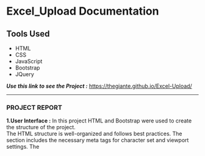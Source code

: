 # Excel_Upload Documentation
## Tools Used
* HTML
* CSS
* JavaScript
* Bootstrap
* JQuery

***Use this link to see the Project :*** https://thegiante.github.io/Excel-Upload/

<hr/>

### PROJECT REPORT

**1.User Interface :**
    In this project HTML and Bootstrap were used to create the structure of the project.    
    The HTML structure is well-organized and follows best practices.
    The <head> section includes the necessary meta tags for character set and viewport settings.
    The <title> tag provides a descriptive title for the page.
    External stylesheets (Bootstrap and a custom styles.css) are linked in the <head> section.
    Page Content:
    The main content is wrapped in a bootstrap class(container-fluid), which ensures 
    responsiveness across different screen sizes.
    Inside the container, there’s a div with an id(content) that holds the actual content.
    The <h2> tag displays the heading “Upload your files below excel/csv.”
    A horizontal line (<hr>) separates the heading from the file upload section.
    File Upload Section:
    The file upload section consists of an <input type="file"> element.
    The id(file_upload) attribute assigns an identifier to the input field.
    The class(form-control-file) ensures consistent styling with Bootstrap.
    The accept(.csv,.xlsx,.xls) attribute restricts file selection to CSV, Excel (.xlsx), and Excel 97-2003 (.xls) formats.
    A button with the label “Upload” is provided. When clicked, it presumably triggers the changer() function which is defined in the JavaScript file.
    Data Viewer Container:
    Below the file upload section, there’s a div with an id(dataviewer) ntended to display 
    the uploaded data (parsed from the file) and a bootstrap class(table-responsive) was used 
    to make the table table respond to the size of the device screen. 
    JavaScript Dependencies:
    The provided JavaScript dependencies are essential for functionality:
    * jQuery 
    * Bootstrap 
    * PapaParse - for CSV parsing
    * xlsx - for Excel file handling
    Custom Script:
    The custom script likely contains additional logic for handling file uploads, parsing data,
    and displaying it in the data viewer.

**2.File Processing :**    
    In the HTML code, an input element with the type set to "file" and an id assigned to it. 
    This allows users to select a file from their local file system.
    JavaScript Function changer():
    This function is triggered when a file is selected using the file input element. It starts 
    by getting the file input element by it's id.
    Reading the File: 
    If a file is selected, a FileReader object is created. The FileReader object provides methods 
    to read the contents of files asynchronously.
    reader.onload:
    This event is triggered when the file reading operation is successfully completed. 
    Inside this event handler, the content of the file is accessed using e.target.result.
    The file content is assumed to be in binary format, so it's read as binary using 
    readAsBinaryString.The content of the file is passed to the XLSX.read function. This function
    is likely part of the xlsx library, which is used for reading Excel files in JavaScript.
    The XLSX.read function reads the binary data of the Excel file and converts it into a 
    JavaScript object representing the workbook.
    XLSX.utils.sheet_to_json function converts the first sheet of the workbook into a JSON object.
    reader.onerror:
    This event is triggered if an error occurs while reading the file.

**3.Data Display :**
    Parsing Excel File:
    Inside the onload function, the binary data of the file is accessed via e.target.result.
    This data is then passed to the XLSX.read() function from the SheetJS library. This function
    parses the binary data into an Excel workbook object.
    Converting Excel Sheet to JSON:
    Once the Excel workbook is obtained, the first sheet's name is extracted, and the 
    corresponding sheet object is retrieved. This sheet object is then passed to 
    XLSX.utils.sheet_to_json() function, which converts the sheet data into a JSON array.
    Displaying Data in HTML Table:
    The resulting JSON array is passed to the displayTable() function. This function first 
    clears any existing content in the table container id(dataviewer). If no data is found, 
    it appends a paragraph saying "No data found".
    Generating Table Headers:
    If data is found, the function dynamically generates an HTML table. It creates a 
    <table> element and adds the 'table' and 'table-striped' bootstrap classes to it. 
    Then it creates a <thead> element and within it, a <tr> element for the table headers. 
    It loops through the first row of the JSON array (which contains the headers) and creates 
    a <th> element for each header, setting it's text to the header value.
    Generating Table Body:
    After generating the table headers, the function creates a <tbody> element. It loops 
    through the remaining rows of the JSON array (excluding the header row) and for each 
    row, creates a <tr> element. Within each row, it creates a <td> element for each cell 
    value and sets it's text accordingly.
    Appending Table to Container:
    Finally, the generated table (with headers and body) is appended to the table container
    id(dataviewer) in the HTML document.
**4.Styling :**
    Overall Page Layout:
    The HTML structure is wrapped in a div of bootstrap class(container-fluid), ensuring 
    that content spans the entire width of the viewport. Inside this container, the div with 
    an id(content) holds the main content of the page.
    Header Styling:
    The header "Upload your files below excel/csv" is styled using Bootstrap's display
    and font-weight classes (display-5 and fw-bold). This ensures it stands out and is
    visually appealing.
    File Input Styling:
    The file input field is styled using Bootstrap's form-control-file class, which 
    provides consistent styling across browsers. Additionally, custom CSS rules define
    border, padding, and border-radius properties, enhancing it's appearance and ensuring
    it matches the overall design.
    Button Styling:
    The "Upload" button is styled using Bootstrap's btn and btn-outline-success classes,
    giving it a clean and prominent appearance. The padding ensures it's visually appealing 
    and clickable.
    Table Styling:
    The table container id(dataviewer) is styled using Bootstrap's table-responsive class,
    making it scrollable on smaller screens to prevent horizontal overflow. This ensures a 
    better user experience, especially on mobile devices.
    Custom CSS:
    Custom CSS rules are applied to the div with an id(content) to center it's contents both
    horizontally and vertically. This ensures the content is visually centered on the page, 
    enhancing readability and aesthetics.

**5.Version Control :** 
    Collaboration via GitHub:
    Created a remote repository on GitHub.
    Pushed the local repository to GitHub using git remote add origin <repository_URL> and 
    git push -u origin main.
    The project was published using GitHub Pages to be rendered as a webpage.
    Setting Up Git Repository Locally:
    cloned the GitHub repository to  the local machine to start the project.
    Added project files to the repository using git add . to stage any changes.
    Committed the initial set of files using git commit -m "initial commit".
    Regular Commit Practices:
    Made frequent commits as changes and project progression.
    Used descriptive commit messages that clearly explained the changes made in each commit.
    Committed early and often to track progress.

## FUTURE ENHANCEMENTS

**1.Progress Bar :**
    Add a progress bar to indicate the status of file upload and processing, especially for larger files, to keep users informed about the progress.

**2.Integration with Data Visualization Libraries :**
    Integrate with data visualization libraries to generate interactive charts or graphs based on the uploaded data, providing visual insights into the data.

**3.Advanced Data Display Features :**
    Enable sorting, filtering, or searching functionality within the displayed table to help users interact with the data more effectively.
    Allow users to customize the appearance or formatting of the table, such as adjusting column widths or applying styling to specific cells.

**4.Security Enhancements :**
    Ensure that sensitive data is handled securely, especially if the application is handling files containing confidential information.
